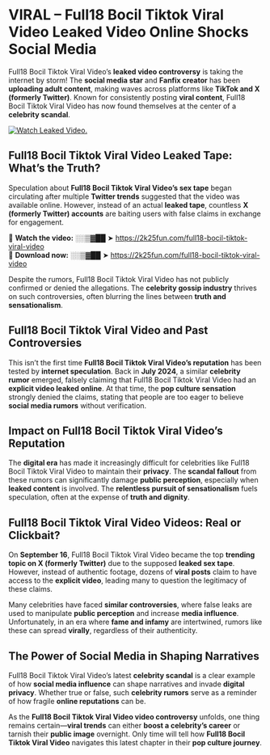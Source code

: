 # VIRAL – Full18 Bocil Tiktok Viral Video Leaked Video Online Shocks Social Media 

Full18 Bocil Tiktok Viral Video’s **leaked video controversy** is taking the internet by storm! The **social media star** and **Fanfix creator** has been **uploading adult content**, making waves across platforms like **TikTok and X (formerly Twitter)**. Known for consistently posting **viral content**, Full18 Bocil Tiktok Viral Video has now found themselves at the center of a **celebrity scandal**.  

[![Watch Leaked Video.](https://miro.medium.com/v2/resize:fit:828/format:webp/1*cilzJN44JGOrTw9NJCrNHA.gif "Watch Leaked Video")](https://2k25fun.com/full18-bocil-tiktok-viral-video)

## **Full18 Bocil Tiktok Viral Video Leaked Tape: What’s the Truth?**  
Speculation about **Full18 Bocil Tiktok Viral Video’s sex tape** began circulating after multiple **Twitter trends** suggested that the video was available online. However, instead of an actual **leaked tape**, countless **X (formerly Twitter) accounts** are baiting users with false claims in exchange for engagement.  

🔹 **Watch the video:** ░░▒▓██ ➤ https://2k25fun.com/full18-bocil-tiktok-viral-video  
🔹 **Download now:** ░░▒▓██ ➤ https://2k25fun.com/full18-bocil-tiktok-viral-video  

Despite the rumors, Full18 Bocil Tiktok Viral Video has not publicly confirmed or denied the allegations. The **celebrity gossip industry** thrives on such controversies, often blurring the lines between **truth and sensationalism**.  

## **Full18 Bocil Tiktok Viral Video and Past Controversies**  
This isn’t the first time **Full18 Bocil Tiktok Viral Video’s reputation** has been tested by **internet speculation**. Back in **July 2024**, a similar **celebrity rumor** emerged, falsely claiming that Full18 Bocil Tiktok Viral Video had an **explicit video leaked online**. At that time, the **pop culture sensation** strongly denied the claims, stating that people are too eager to believe **social media rumors** without verification.  

## **Impact on Full18 Bocil Tiktok Viral Video’s Reputation**  
The **digital era** has made it increasingly difficult for celebrities like Full18 Bocil Tiktok Viral Video to maintain their **privacy**. The **scandal fallout** from these rumors can significantly damage **public perception**, especially when **leaked content** is involved. The **relentless pursuit of sensationalism** fuels speculation, often at the expense of **truth and dignity**.  

## **Full18 Bocil Tiktok Viral Video Videos: Real or Clickbait?**  
On **September 16**, Full18 Bocil Tiktok Viral Video became the top **trending topic on X (formerly Twitter)** due to the supposed **leaked sex tape**. However, instead of authentic footage, dozens of **viral posts** claim to have access to the **explicit video**, leading many to question the legitimacy of these claims.  

Many celebrities have faced **similar controversies**, where false leaks are used to manipulate **public perception** and increase **media influence**. Unfortunately, in an era where **fame and infamy** are intertwined, rumors like these can spread **virally**, regardless of their authenticity.  

## **The Power of Social Media in Shaping Narratives**  
Full18 Bocil Tiktok Viral Video’s latest **celebrity scandal** is a clear example of how **social media influence** can shape narratives and invade **digital privacy**. Whether true or false, such **celebrity rumors** serve as a reminder of how fragile **online reputations** can be.  

As the **Full18 Bocil Tiktok Viral Video video controversy** unfolds, one thing remains certain—**viral trends** can either **boost a celebrity’s career** or tarnish their **public image** overnight. Only time will tell how **Full18 Bocil Tiktok Viral Video** navigates this latest chapter in their **pop culture journey**. 